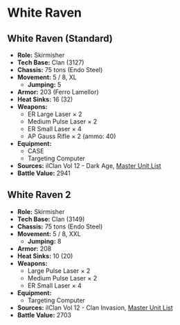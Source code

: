 # White Raven
## White Raven (Standard)
- **Role:** Skirmisher
- **Tech Base:** Clan (3127)
- **Chassis:** 75 tons (Endo Steel)
- **Movement:** 5 / 8, XL
  - **Jumping:** 5
- **Armor:** 203 (Ferro Lamellor)
- **Heat Sinks:** 16 (32)
- **Weapons:**
  - ER Large Laser × 2
  - Medium Pulse Laser × 2
  - ER Small Laser × 4
  - AP Gauss Rifle × 2 (ammo: 40)
- **Equipment:**
  - CASE
  - Targeting Computer
- **Sources:** ilClan Vol 12 - Dark Age, [Master Unit List](http://masterunitlist.info/Unit/Details/7794/white-raven-standard)
- **Battle Value:** 2941

## White Raven 2
- **Role:** Skirmisher
- **Tech Base:** Clan (3149)
- **Chassis:** 75 tons (Endo Steel)
- **Movement:** 5 / 8, XXL
  - **Jumping:** 8
- **Armor:** 208
- **Heat Sinks:** 10 (20)
- **Weapons:**
  - Large Pulse Laser × 2
  - Medium Pulse Laser × 2
  - ER Small Laser × 4
- **Equipment:**
  - Targeting Computer
- **Sources:** ilClan Vol 12 - Clan Invasion, [Master Unit List](http://masterunitlist.info/Unit/Details/7795/white-raven-2)
- **Battle Value:** 2703

